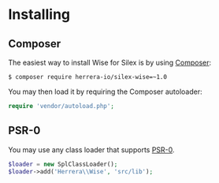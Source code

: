 Installing
==========

Composer
--------

The easiest way to install Wise for Silex is by using [Composer][]:

    $ composer require herrera-io/silex-wise=~1.0

You may then load it by requiring the Composer autoloader:

```php
require 'vendor/autoload.php';
```

PSR-0
-----

You may use any class loader that supports [PSR-0][].

```php
$loader = new SplClassLoader();
$loader->add('Herrera\\Wise', 'src/lib');
```

[Composer]: http://getcomposer.org/
[PSR-0]: https://github.com/php-fig/fig-standards/blob/master/accepted/PSR-0.md

